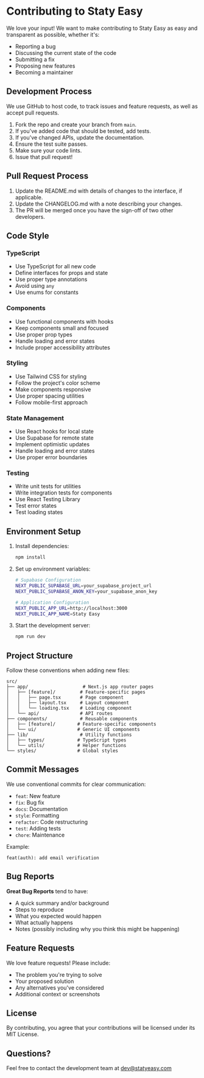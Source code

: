 # Contributing to Staty Easy

We love your input! We want to make contributing to Staty Easy as easy and transparent as possible, whether it's:

- Reporting a bug
- Discussing the current state of the code
- Submitting a fix
- Proposing new features
- Becoming a maintainer

## Development Process

We use GitHub to host code, to track issues and feature requests, as well as accept pull requests.

1. Fork the repo and create your branch from `main`.
2. If you've added code that should be tested, add tests.
3. If you've changed APIs, update the documentation.
4. Ensure the test suite passes.
5. Make sure your code lints.
6. Issue that pull request!

## Pull Request Process

1. Update the README.md with details of changes to the interface, if applicable.
2. Update the CHANGELOG.md with a note describing your changes.
3. The PR will be merged once you have the sign-off of two other developers.

## Code Style

### TypeScript

- Use TypeScript for all new code
- Define interfaces for props and state
- Use proper type annotations
- Avoid using `any`
- Use enums for constants

### Components

- Use functional components with hooks
- Keep components small and focused
- Use proper prop types
- Handle loading and error states
- Include proper accessibility attributes

### Styling

- Use Tailwind CSS for styling
- Follow the project's color scheme
- Make components responsive
- Use proper spacing utilities
- Follow mobile-first approach

### State Management

- Use React hooks for local state
- Use Supabase for remote state
- Implement optimistic updates
- Handle loading and error states
- Use proper error boundaries

### Testing

- Write unit tests for utilities
- Write integration tests for components
- Use React Testing Library
- Test error states
- Test loading states

## Environment Setup

1. Install dependencies:
   ```bash
   npm install
   ```

2. Set up environment variables:
   ```bash
   # Supabase Configuration
   NEXT_PUBLIC_SUPABASE_URL=your_supabase_project_url
   NEXT_PUBLIC_SUPABASE_ANON_KEY=your_supabase_anon_key
   
   # Application Configuration
   NEXT_PUBLIC_APP_URL=http://localhost:3000
   NEXT_PUBLIC_APP_NAME=Staty Easy
   ```

3. Start the development server:
   ```bash
   npm run dev
   ```

## Project Structure

Follow these conventions when adding new files:

```
src/
├── app/                    # Next.js app router pages
│   ├── [feature]/         # Feature-specific pages
│   │   ├── page.tsx       # Page component
│   │   ├── layout.tsx     # Layout component
│   │   └── loading.tsx    # Loading component
│   └── api/               # API routes
├── components/            # Reusable components
│   ├── [feature]/        # Feature-specific components
│   └── ui/               # Generic UI components
├── lib/                   # Utility functions
│   ├── types/            # TypeScript types
│   └── utils/            # Helper functions
└── styles/               # Global styles
```

## Commit Messages

We use conventional commits for clear communication:

- `feat`: New feature
- `fix`: Bug fix
- `docs`: Documentation
- `style`: Formatting
- `refactor`: Code restructuring
- `test`: Adding tests
- `chore`: Maintenance

Example:
```
feat(auth): add email verification
```

## Bug Reports

**Great Bug Reports** tend to have:

- A quick summary and/or background
- Steps to reproduce
- What you expected would happen
- What actually happens
- Notes (possibly including why you think this might be happening)

## Feature Requests

We love feature requests! Please include:

- The problem you're trying to solve
- Your proposed solution
- Any alternatives you've considered
- Additional context or screenshots

## License

By contributing, you agree that your contributions will be licensed under its MIT License.

## Questions?

Feel free to contact the development team at dev@statyeasy.com 